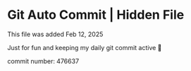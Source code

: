 # Git Auto Commit | Hidden File

This file was added Feb 12, 2025

Just for fun and keeping my daily git commit active 🤪

commit number: 476637
